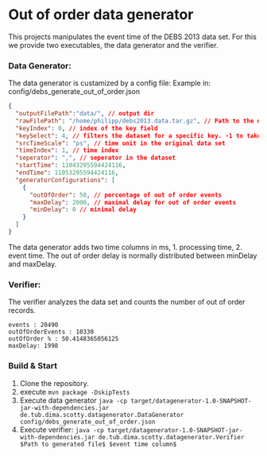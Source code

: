 # Out of order data generator

This projects manipulates the event time of the DEBS 2013 data set.
For this we provide two executables, the data generator and the verifier.

### Data Generator:

The data generator is custamized by a config file: 
Example in:
config/debs_generate_out_of_order.json

```json 
{
  "outputFilePath":"data/", // output dir
  "rawFilePath": "/home/philipp/debs2013.data.tar.gz", // Path to the debs 2013 data set as tar.gz
  "keyIndex": 0, // index of the key field
  "keySelect": 4, // filters the dataset for a specific key. -1 to take all
  "srcTimeScale": "ps", // time unit in the original data set
  "timeIndex": 1, // time index 
  "seperator": ",", // seperator in the dataset
  "startTime": 11043295594424116, 
  "endTime": 11053295594424116,
  "generatorConfigurations": [
    {
      "outOfOrder": 50, // percentage of out of order events
      "maxDelay": 2000, // maximal delay for out of order events
      "minDelay": 0 // minimal delay
    }
  ]
}

```

The data generator adds two time columns in ms, 1. processing time, 2. event time.
The out of order delay is normally distributed between minDelay and maxDelay.


### Verifier:
The verifier analyzes the data set and counts the number of out of order records.


```
events : 20490
outOfOrderEvents : 10330
outOfOrder % : 50.4148365056125
maxDelay: 1998
```

### Build & Start

1. Clone the repository.
2. execute  ```mvn package -DskipTests ```
3. Execute data generator  `` java -cp target/datagenerator-1.0-SNAPSHOT-jar-with-dependencies.jar de.tub.dima.scotty.datagenerator.DataGenerator config/debs_generate_out_of_order.json 
``
4. Execute verifier: ```java -cp target/datagenerator-1.0-SNAPSHOT-jar-with-dependencies.jar de.tub.dima.scotty.datagenerator.Verifier $Path to generated file$ $event time column$```
